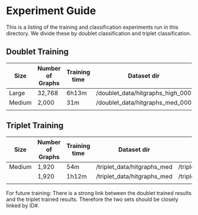 # Experiment Guide

This is a listing of the training and classification experiments run in this directory. We divide these by doublet classification and triplet classification.

## Doublet Training

| Size | Number of Graphs  | Training time  | Dataset dir  | Result dir  | Notes |
|------|---|---|---|---|---|
|  Large    | 32,768  |  6h13m | /doublet_data/hitgraphs_high_000  | /doublet_results/checkpoints_high/agnn001 |   |
|  Medium    | 2,000  |  31m | /doublet_data/hitgraphs_med_000  |  /doublet_results/agnn03 |   |
|      |   |   |   |   |   |


## Triplet Training

| Size | Number of Graphs  | Training time  | Dataset dir  | Result dir  | Notes |
|------|---|---|---|---|---|
|  Medium    | 1,920  |  54m | /triplet_data/hitgraphs_med  | /triplet_results/checkpoints_med/agnn01 |   |
|      | 1,920  |  1h12m | /triplet_data/hitgraphs_med  |  /triplet_results/checkpoints_med/agnn02 |   |
|      |   |   |   |   |   |


For future training: There is a strong link between the doublet trained results and the triplet trained results. Therefore the two sets should be closely linked by ID#. 

